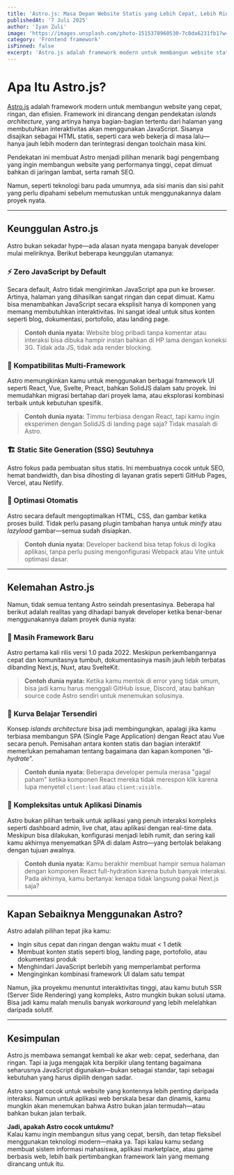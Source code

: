 ```yaml
---
title: 'Astro.js: Masa Depan Website Statis yang Lebih Cepat, Lebih Ringan, dan Lebih Sadar JavaScript'
publishedAt: '7 Juli 2025'
author: 'Iyan Zuli'
image: 'https://images.unsplash.com/photo-1515378960530-7c0da6231fb1?w=600&auto=format&fit=crop&q=60&ixlib=rb-4.1.0&ixid=M3wxMjA3fDB8MHxzZWFyY2h8NHx8Y29tcHV0ZXJ8ZW58MHx8MHx8fDA%3D'
category: 'Frontend framework'
isPinned: false
excerpt: 'Astro.js adalah framework modern untuk membangun website statis yang super cepat dan ringan dengan pendekatan islands architecture. Cocok untuk blog, dokumentasi, dan portofolio tanpa JavaScript berlebih.'
---
```


# Apa Itu Astro.js?

[Astro.js](https://astro.build) adalah framework modern untuk membangun website yang cepat, ringan, dan efisien. Framework ini dirancang dengan pendekatan *islands architecture*, yang artinya hanya bagian-bagian tertentu dari halaman yang membutuhkan interaktivitas akan menggunakan JavaScript. Sisanya disajikan sebagai HTML statis, seperti cara web bekerja di masa lalu—hanya jauh lebih modern dan terintegrasi dengan toolchain masa kini.

Pendekatan ini membuat Astro menjadi pilihan menarik bagi pengembang yang ingin membangun website yang performanya tinggi, cepat dimuat bahkan di jaringan lambat, serta ramah SEO.

Namun, seperti teknologi baru pada umumnya, ada sisi manis dan sisi pahit yang perlu dipahami sebelum memutuskan untuk menggunakannya dalam proyek nyata.

---

## Keunggulan Astro.js

Astro bukan sekadar hype—ada alasan nyata mengapa banyak developer mulai meliriknya. Berikut beberapa keunggulan utamanya:

### ⚡ Zero JavaScript by Default

Secara default, Astro tidak mengirimkan JavaScript apa pun ke browser. Artinya, halaman yang dihasilkan sangat ringan dan cepat dimuat. Kamu bisa menambahkan JavaScript secara eksplisit hanya di komponen yang memang membutuhkan interaktivitas. Ini sangat ideal untuk situs konten seperti blog, dokumentasi, portofolio, atau landing page.

> **Contoh dunia nyata:** Website blog pribadi tanpa komentar atau interaksi bisa dibuka hampir instan bahkan di HP lama dengan koneksi 3G. Tidak ada JS, tidak ada render blocking.

### 🧩 Kompatibilitas Multi-Framework

Astro memungkinkan kamu untuk menggunakan berbagai framework UI seperti React, Vue, Svelte, Preact, bahkan SolidJS dalam satu proyek. Ini memudahkan migrasi bertahap dari proyek lama, atau eksplorasi kombinasi terbaik untuk kebutuhan spesifik.

> **Contoh dunia nyata:** Timmu terbiasa dengan React, tapi kamu ingin eksperimen dengan SolidJS di landing page saja? Tidak masalah di Astro.

### 🏗 Static Site Generation (SSG) Seutuhnya

Astro fokus pada pembuatan situs statis. Ini membuatnya cocok untuk SEO, hemat bandwidth, dan bisa dihosting di layanan gratis seperti GitHub Pages, Vercel, atau Netlify.

### 🚀 Optimasi Otomatis

Astro secara default mengoptimalkan HTML, CSS, dan gambar ketika proses build. Tidak perlu pasang plugin tambahan hanya untuk *minify* atau *lazyload* gambar—semua sudah disiapkan.

> **Contoh dunia nyata:** Developer backend bisa tetap fokus di logika aplikasi, tanpa perlu pusing mengonfigurasi Webpack atau Vite untuk optimasi dasar.

---

## Kelemahan Astro.js

Namun, tidak semua tentang Astro seindah presentasinya. Beberapa hal berikut adalah realitas yang dihadapi banyak developer ketika benar-benar menggunakannya dalam proyek dunia nyata:

### 🧪 Masih Framework Baru

Astro pertama kali rilis versi 1.0 pada 2022. Meskipun perkembangannya cepat dan komunitasnya tumbuh, dokumentasinya masih jauh lebih terbatas dibanding Next.js, Nuxt, atau SvelteKit.

> **Contoh dunia nyata:** Ketika kamu mentok di error yang tidak umum, bisa jadi kamu harus menggali GitHub issue, Discord, atau bahkan source code Astro sendiri untuk menemukan solusinya.

### 📘 Kurva Belajar Tersendiri

Konsep *islands architecture* bisa jadi membingungkan, apalagi jika kamu terbiasa membangun SPA (Single Page Application) dengan React atau Vue secara penuh. Pemisahan antara konten statis dan bagian interaktif memerlukan pemahaman tentang bagaimana dan kapan komponen “di-*hydrate*”.

> **Contoh dunia nyata:** Beberapa developer pemula merasa "gagal paham" ketika komponen React mereka tidak merespon klik karena lupa menyetel `client:load` atau `client:visible`.

### 🔧 Kompleksitas untuk Aplikasi Dinamis

Astro bukan pilihan terbaik untuk aplikasi yang penuh interaksi kompleks seperti dashboard admin, live chat, atau aplikasi dengan real-time data. Meskipun bisa dilakukan, konfigurasi menjadi lebih rumit, dan sering kali kamu akhirnya menyematkan SPA di dalam Astro—yang bertolak belakang dengan tujuan awalnya.

> **Contoh dunia nyata:** Kamu berakhir membuat hampir semua halaman dengan komponen React full-hydration karena butuh banyak interaksi. Pada akhirnya, kamu bertanya: kenapa tidak langsung pakai Next.js saja?

---

## Kapan Sebaiknya Menggunakan Astro?

Astro adalah pilihan tepat jika kamu:

- Ingin situs cepat dan ringan dengan waktu muat < 1 detik
- Membuat konten statis seperti blog, landing page, portofolio, atau dokumentasi produk
- Menghindari JavaScript berlebih yang memperlambat performa
- Menginginkan kombinasi framework UI dalam satu tempat

Namun, jika proyekmu menuntut interaktivitas tinggi, atau kamu butuh SSR (Server Side Rendering) yang kompleks, Astro mungkin bukan solusi utama. Bisa jadi kamu malah menulis banyak *workaround* yang lebih melelahkan daripada solutif.

---

## Kesimpulan

Astro.js membawa semangat kembali ke akar web: cepat, sederhana, dan ringan. Tapi ia juga mengajak kita berpikir ulang tentang bagaimana seharusnya JavaScript digunakan—bukan sebagai standar, tapi sebagai kebutuhan yang harus dipilih dengan sadar.

Astro sangat cocok untuk website yang kontennya lebih penting daripada interaksi. Namun untuk aplikasi web berskala besar dan dinamis, kamu mungkin akan menemukan bahwa Astro bukan jalan termudah—atau bahkan bukan jalan terbaik.

**Jadi, apakah Astro cocok untukmu?**  
Kalau kamu ingin membangun situs yang cepat, bersih, dan tetap fleksibel menggunakan teknologi modern—maka ya. Tapi kalau kamu sedang membuat sistem informasi mahasiswa, aplikasi marketplace, atau game berbasis web, lebih baik pertimbangkan framework lain yang memang dirancang untuk itu.
